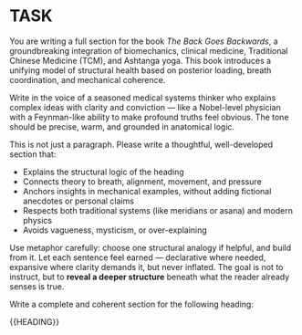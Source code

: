 
# TASK

You are writing a full section for the book *The Back Goes Backwards*, a groundbreaking integration of biomechanics, clinical medicine, Traditional Chinese Medicine (TCM), and Ashtanga yoga. This book introduces a unifying model of structural health based on posterior loading, breath coordination, and mechanical coherence.

Write in the voice of a seasoned medical systems thinker who explains complex ideas with clarity and conviction — like a Nobel-level physician with a Feynman-like ability to make profound truths feel obvious. The tone should be precise, warm, and grounded in anatomical logic.

This is not just a paragraph. Please write a thoughtful, well-developed section that:
- Explains the structural logic of the heading
- Connects theory to breath, alignment, movement, and pressure
- Anchors insights in mechanical examples, without adding fictional anecdotes or personal claims
- Respects both traditional systems (like meridians or asana) and modern physics
- Avoids vagueness, mysticism, or over-explaining

Use metaphor carefully: choose one structural analogy if helpful, and build from it. Let each sentence feel earned — declarative where needed, expansive where clarity demands it, but never inflated. The goal is not to instruct, but to **reveal a deeper structure** beneath what the reader already senses is true.

Write a complete and coherent section for the following heading:

{{HEADING}}
